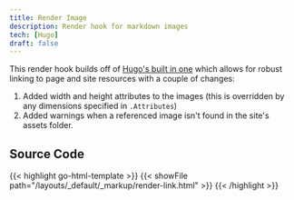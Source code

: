 ```yaml
---
title: Render Image
description: Render hook for markdown images
tech: [Hugo]
draft: false
---
```


This render hook builds off of [Hugo's built in one](https://github.com/gohugoio/hugo/blob/master/tpl/tplimpl/embedded/templates/_default/_markup/render-image.html) which allows for robust linking to page and site resources with a couple of changes:

1. Added width and height attributes to the images (this is overridden by any dimensions specified in `.Attributes`)
2. Added warnings when a referenced image isn't found in the site's assets folder.

## Source Code

{{< highlight go-html-template >}}
{{< showFile path="/layouts/_default/_markup/render-link.html" >}}
{{< /highlight >}}
